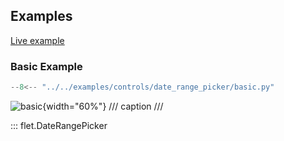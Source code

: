 ## Examples

[Live example](https://flet-controls-gallery.fly.dev/dialogs/daterangepicker)

### Basic Example

```python
--8<-- "../../examples/controls/date_range_picker/basic.py"
```

![basic](../test-images/controls/material/golden/macos/date_range_picker/basic.png){width="60%"}
/// caption
///

::: flet.DateRangePicker
